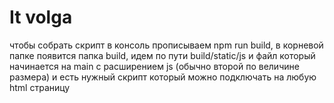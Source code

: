 # It volga
чтобы собрать скрипт в консоль прописываем npm run build, в корневой папке появится папка build, идем по пути build/static/js и файл который начинается на main с расширением js (обычно второй по величине размера) и есть нужный скрипт который можно подключать на любую html страницу
